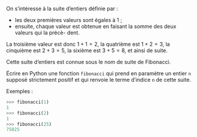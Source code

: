 On s’intéresse à la suite d’entiers définie par :

- les deux premières valeurs sont égales à 1 ;
- ensuite, chaque valeur est obtenue en faisant la somme des deux valeurs qui la précè-
dent.

La troisième valeur est donc $1+1 = 2$, la quatrième est $1+2 = 3$, la cinquième est $2+3 = 5$,
la sixième est $3 + 5 = 8$, et ainsi de suite.

Cette suite d’entiers est connue sous le nom de suite de Fibonacci.

Écrire en Python une fonction `fibonacci` qui prend en paramètre un entier `n` supposé
strictement positif et qui renvoie le terme d’indice `n` de cette suite.

Exemples :

```python
>>> fibonacci(1)
1
>>> fibonacci(2)
1
>>> fibonacci(25)
75025
```